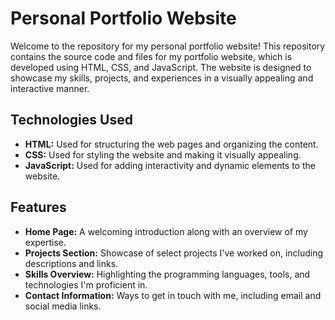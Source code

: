 # Personal Portfolio Website

Welcome to the repository for my personal portfolio website! This repository contains the source code and files for my portfolio website, which is developed using HTML, CSS, and JavaScript. The website is designed to showcase my skills, projects, and experiences in a visually appealing and interactive manner.

## Technologies Used

- **HTML:** Used for structuring the web pages and organizing the content.
- **CSS:** Used for styling the website and making it visually appealing.
- **JavaScript:** Used for adding interactivity and dynamic elements to the website.

## Features

- **Home Page:** A welcoming introduction along with an overview of my expertise.
- **Projects Section:** Showcase of select projects I've worked on, including descriptions and links.
- **Skills Overview:** Highlighting the programming languages, tools, and technologies I'm proficient in.
- **Contact Information:** Ways to get in touch with me, including email and social media links.
